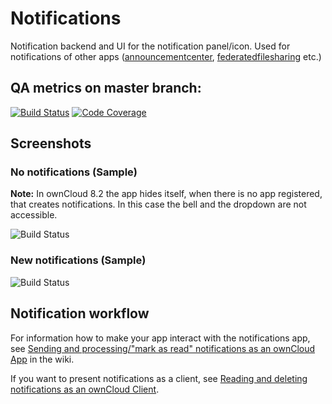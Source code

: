 # Notifications

Notification backend and UI for the notification panel/icon.
Used for notifications of other apps ([announcementcenter](https://github.com/owncloud/announcementcenter), [federatedfilesharing](https://github.com/owncloud/core/tree/master/apps/federatedfilesharing) etc.)

## QA metrics on master branch:

[![Build Status](https://travis-ci.org/owncloud/notifications.svg?branch=master)](https://travis-ci.org/owncloud/notifications)
[![Code Coverage](https://codecov.io/gh/owncloud/notifications/branch/master/graph/badge.svg)](https://codecov.io/gh/owncloud/notifications)

## Screenshots

### No notifications (Sample)

**Note:**
In ownCloud 8.2 the app hides itself, when there is no app registered,
that creates notifications. In this case the bell and the dropdown are not
accessible.

![Build Status](img/sample-empty.png)

### New notifications (Sample)

![Build Status](img/sample-new.png)

## Notification workflow

For information how to make your app interact with the notifications app, see
[Sending and processing/"mark as read" notifications as an ownCloud App](https://github.com/owncloud/notifications/blob/master/docs/notification-workflow.md)
in the wiki.

If you want to present notifications as a client, see [Reading and deleting notifications as an ownCloud Client](https://github.com/owncloud/notifications/blob/master/docs/ocs-endpoint-v1.md).
